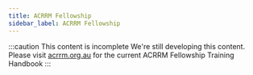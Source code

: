 ```yaml
---
title: ACRRM Fellowship
sidebar_label: ACRRM Fellowship
---
```


:::caution This content is incomplete
We're still developing this content. Please visit [acrrm.org.au](https://www.acrrm.org.au/docs/default-source/all-files/handbook-fellowship-training.pdf?sfvrsn=bdb27590_18) for the current ACRRM Fellowship Training Handbook
:::